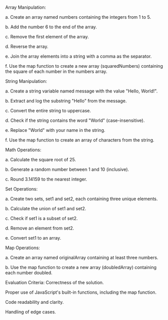 Array Manipulation:

a. Create an array named numbers containing the integers from 1 to 5.

b. Add the number 6 to the end of the array.

c. Remove the first element of the array.

d. Reverse the array.

e. Join the array elements into a string with a comma as the separator.

f. Use the map function to create a new array (squaredNumbers) containing the square of each number in the numbers array.

String Manipulation:

a. Create a string variable named message with the value "Hello, World!".

b. Extract and log the substring "Hello" from the message.

c. Convert the entire string to uppercase.

d. Check if the string contains the word "World" (case-insensitive).

e. Replace "World" with your name in the string.

f. Use the map function to create an array of characters from the string.

Math Operations:

a. Calculate the square root of 25.

b. Generate a random number between 1 and 10 (inclusive).

c. Round 3.14159 to the nearest integer.

Set Operations:

a. Create two sets, set1 and set2, each containing three unique elements.

b. Calculate the union of set1 and set2.

c. Check if set1 is a subset of set2.

d. Remove an element from set2.

e. Convert set1 to an array.

Map Operations:

a. Create an array named originalArray containing at least three numbers.

b. Use the map function to create a new array (doubledArray) containing each number doubled.

Evaluation Criteria:
Correctness of the solution.

Proper use of JavaScript's built-in functions, including the map function.

Code readability and clarity.

Handling of edge cases.
